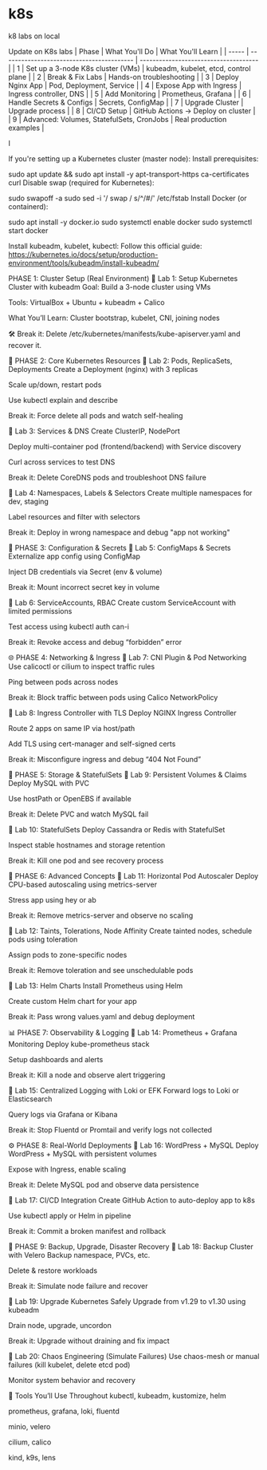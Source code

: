 # k8s
k8 labs on local 




Update on K8s labs 
| Phase | What You'll Do                            | What You'll Learn                     |
| ----- | ----------------------------------------- | ------------------------------------- |
| 1     | Set up a 3-node K8s cluster (VMs)         | kubeadm, kubelet, etcd, control plane |
| 2     | Break & Fix Labs                          | Hands-on troubleshooting              |
| 3     | Deploy Nginx App                          | Pod, Deployment, Service              |
| 4     | Expose App with Ingress                   | Ingress controller, DNS               |
| 5     | Add Monitoring                            | Prometheus, Grafana                   |
| 6     | Handle Secrets & Configs                  | Secrets, ConfigMap                    |
| 7     | Upgrade Cluster                           | Upgrade process                       |
| 8     | CI/CD Setup                               | GitHub Actions → Deploy on cluster    |
| 9     | Advanced: Volumes, StatefulSets, CronJobs | Real production examples              |



I

If you're setting up a Kubernetes cluster (master node):
Install prerequisites:


sudo apt update && sudo apt install -y apt-transport-https ca-certificates curl
Disable swap (required for Kubernetes):

sudo swapoff -a
sudo sed -i '/ swap / s/^/#/' /etc/fstab
Install Docker (or containerd):


sudo apt install -y docker.io
sudo systemctl enable docker
sudo systemctl start docker

Install kubeadm, kubelet, kubectl:
Follow this official guide: https://kubernetes.io/docs/setup/production-environment/tools/kubeadm/install-kubeadm/



PHASE 1: Cluster Setup (Real Environment)
🔹 Lab 1: Setup Kubernetes Cluster with kubeadm
Goal: Build a 3-node cluster using VMs

Tools: VirtualBox + Ubuntu + kubeadm + Calico

What You’ll Learn: Cluster bootstrap, kubelet, CNI, joining nodes

🛠️ Break it: Delete /etc/kubernetes/manifests/kube-apiserver.yaml and recover it.

🔧 PHASE 2: Core Kubernetes Resources
🔹 Lab 2: Pods, ReplicaSets, Deployments
Create a Deployment (nginx) with 3 replicas

Scale up/down, restart pods

Use kubectl explain and describe

Break it: Force delete all pods and watch self-healing

🔹 Lab 3: Services & DNS
Create ClusterIP, NodePort

Deploy multi-container pod (frontend/backend) with Service discovery

Curl across services to test DNS

Break it: Delete CoreDNS pods and troubleshoot DNS failure

🔹 Lab 4: Namespaces, Labels & Selectors
Create multiple namespaces for dev, staging

Label resources and filter with selectors

Break it: Deploy in wrong namespace and debug "app not working"

🔐 PHASE 3: Configuration & Secrets
🔹 Lab 5: ConfigMaps & Secrets
Externalize app config using ConfigMap

Inject DB credentials via Secret (env & volume)

Break it: Mount incorrect secret key in volume

🔹 Lab 6: ServiceAccounts, RBAC
Create custom ServiceAccount with limited permissions

Test access using kubectl auth can-i

Break it: Revoke access and debug “forbidden” error

🌐 PHASE 4: Networking & Ingress
🔹 Lab 7: CNI Plugin & Pod Networking
Use calicoctl or cilium to inspect traffic rules

Ping between pods across nodes

Break it: Block traffic between pods using Calico NetworkPolicy

🔹 Lab 8: Ingress Controller with TLS
Deploy NGINX Ingress Controller

Route 2 apps on same IP via host/path

Add TLS using cert-manager and self-signed certs

Break it: Misconfigure ingress and debug “404 Not Found”

💾 PHASE 5: Storage & StatefulSets
🔹 Lab 9: Persistent Volumes & Claims
Deploy MySQL with PVC

Use hostPath or OpenEBS if available

Break it: Delete PVC and watch MySQL fail

🔹 Lab 10: StatefulSets
Deploy Cassandra or Redis with StatefulSet

Inspect stable hostnames and storage retention

Break it: Kill one pod and see recovery process

🧠 PHASE 6: Advanced Concepts
🔹 Lab 11: Horizontal Pod Autoscaler
Deploy CPU-based autoscaling using metrics-server

Stress app using hey or ab

Break it: Remove metrics-server and observe no scaling

🔹 Lab 12: Taints, Tolerations, Node Affinity
Create tainted nodes, schedule pods using toleration

Assign pods to zone-specific nodes

Break it: Remove toleration and see unschedulable pods

🔹 Lab 13: Helm Charts
Install Prometheus using Helm

Create custom Helm chart for your app

Break it: Pass wrong values.yaml and debug deployment

📊 PHASE 7: Observability & Logging
🔹 Lab 14: Prometheus + Grafana Monitoring
Deploy kube-prometheus stack

Setup dashboards and alerts

Break it: Kill a node and observe alert triggering

🔹 Lab 15: Centralized Logging with Loki or EFK
Forward logs to Loki or Elasticsearch

Query logs via Grafana or Kibana

Break it: Stop Fluentd or Promtail and verify logs not collected

⚙️ PHASE 8: Real-World Deployments
🔹 Lab 16: WordPress + MySQL
Deploy WordPress + MySQL with persistent volumes

Expose with Ingress, enable scaling

Break it: Delete MySQL pod and observe data persistence

🔹 Lab 17: CI/CD Integration
Create GitHub Action to auto-deploy app to k8s

Use kubectl apply or Helm in pipeline

Break it: Commit a broken manifest and rollback

🔁 PHASE 9: Backup, Upgrade, Disaster Recovery
🔹 Lab 18: Backup Cluster with Velero
Backup namespace, PVCs, etc.

Delete & restore workloads

Break it: Simulate node failure and recover

🔹 Lab 19: Upgrade Kubernetes Safely
Upgrade from v1.29 to v1.30 using kubeadm

Drain node, upgrade, uncordon

Break it: Upgrade without draining and fix impact

🔹 Lab 20: Chaos Engineering (Simulate Failures)
Use chaos-mesh or manual failures (kill kubelet, delete etcd pod)

Monitor system behavior and recovery

🧰 Tools You’ll Use Throughout
kubectl, kubeadm, kustomize, helm

prometheus, grafana, loki, fluentd

minio, velero

cilium, calico

kind, k9s, lens
